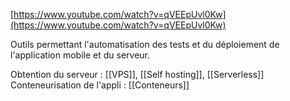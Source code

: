 [https://www.youtube.com/watch?v=qVEEpUvl0Kw](https://www.youtube.com/watch?v=qVEEpUvl0Kw)

Outils permettant l'automatisation des tests et du déploiement de l'application mobile et du serveur.

Obtention du serveur : [[VPS]], [[Self hosting]],  [[Serverless]]
Conteneurisation de l'appli : [[Conteneurs]]
